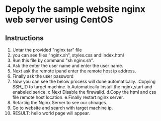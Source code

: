 # Depoly the sample website nginx web server using CentOS

## Instructions

1. Untar the provided  "nginx tar" file 
2. you can see files "nginx.sh", styles.css and index.html
3. Run this file by command "sh nginx.sh".
4. Ask the enter the user name and enter the user name.
5. Next ask the remote ipand  enter the remote host ip address.
6. Finally ask the user password
7. Now you can see the below process will done automatically.
    .Copying SSH_ID to target machine.
    b.Automatically Install the nginx,start and enabeled serice.
    c.Next Disable the firewalld.
    d.Copy the html and css file remote host location.
    e.Finally restart nginx server.
8. Retartiig the Nginx Server to see our chnages.
9. Go to website and search with target machine ip.
10. RESULT:  hello world page will appear.
    

